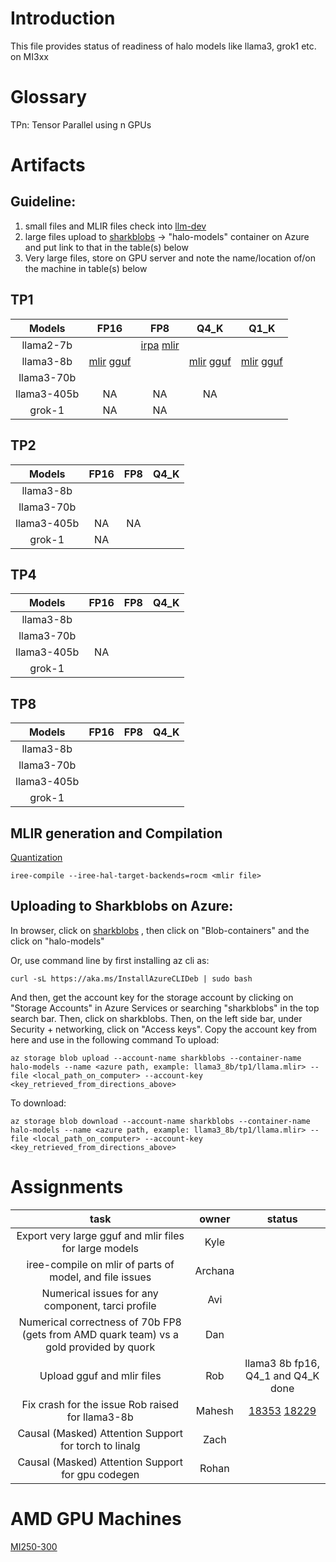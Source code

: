 
# Introduction
This file provides status of readiness of halo models like llama3, grok1 etc. on MI3xx 


# Glossary
TPn: Tensor Parallel using n GPUs

# Artifacts

## Guideline:
1) small files and MLIR files check into [llm-dev](https://github.com/nod-ai/llm-dev)
2) large files upload to [sharkblobs](https://portal.azure.com/#@amdcloud.onmicrosoft.com/resource/subscriptions/8c190d1b-eb91-48d5-bec5-3e7cb7412e6c/resourceGroups/pdue-nod-ai-rg/providers/Microsoft.Storage/storageAccounts/sharkblobs/storagebrowser) -> "halo-models" container on Azure and put link to that in the table(s) below
3) Very large files, store on GPU server and note the name/location of/on the machine in table(s) below 

## TP1
Models           |     FP16        |   FP8           |     Q4_K         |    Q1_K
:--------------: | :-------------: |:----------------:|:---------------:|:-------------:
llama2-7b | | [irpa](https://sharkblobs.blob.core.windows.net/dan/qdq_full_transpose.irpa) [mlir](https://sharkblobs.blob.core.windows.net/dan/batch_llama_v1.mlir) | |
llama3-8b | [mlir](https://github.com/nod-ai/llm-dev/raw/main/models/llama.8b/llama.8b.fp16.mlir) [gguf](https://sharkpublic.blob.core.windows.net/sharkpublic/llama_gguf/llama.8b.fp16.gguf) | | [mlir](https://github.com/nod-ai/llm-dev/raw/main/models/llama.8b/llama.8b.q4_1.mlir) [gguf](https://sharkpublic.blob.core.windows.net/sharkpublic/llama_gguf/llama.8b.q4_1.gguf) | [mlir](https://github.com/nod-ai/llm-dev/raw/main/models/llama.8b/llama.8b.q4_k.mlir) [gguf](https://sharkpublic.blob.core.windows.net/sharkpublic/llama_gguf/llama.8b.q4_k.gguf)
llama3-70b | | | |
llama3-405b |NA | NA|NA |
grok-1 |NA |NA | |

## TP2
Models           |     FP16        |   FP8           |     Q4_K 
:--------------: | :-------------: |:----------------:|:----------------:
llama3-8b | | |
llama3-70b | | |
llama3-405b |NA |NA |
grok-1 |NA | |


## TP4
Models           |     FP16        |   FP8           |     Q4_K 
:--------------: | :-------------: |:----------------:|:----------------:
llama3-8b | | |
llama3-70b | | |
llama3-405b |NA | |
grok-1 | | |

## TP8
Models           |     FP16        |   FP8           |     Q4_K 
:--------------: | :-------------: |:----------------:|:----------------:
llama3-8b | | | 
llama3-70b | | |
llama3-405b | | |
grok-1 | | |

## MLIR generation and Compilation
[Quantization](https://github.com/nod-ai/llm-dev/blob/main/Quantization.md)
```
iree-compile --iree-hal-target-backends=rocm <mlir file>
```

## Uploading to Sharkblobs on Azure:
In browser, click on [sharkblobs](https://portal.azure.com/#@amdcloud.onmicrosoft.com/resource/subscriptions/8c190d1b-eb91-48d5-bec5-3e7cb7412e6c/resourceGroups/pdue-nod-ai-rg/providers/Microsoft.Storage/storageAccounts/sharkblobs/storagebrowser) , then click on "Blob-containers" and the click on "halo-models"

Or, use command line by first installing az cli as:
```
curl -sL https://aka.ms/InstallAzureCLIDeb | sudo bash
```
And then, get the account key for the storage account by clicking on "Storage Accounts" in Azure Services or searching "sharkblobs" in the top search bar. Then, click on sharkblobs. Then, on the left side bar, under Security + networking, click on "Access keys". Copy the account key from here and use in the following command
To upload:
```
az storage blob upload --account-name sharkblobs --container-name halo-models --name <azure path, example: llama3_8b/tp1/llama.mlir> --file <local_path_on_computer> --account-key <key_retrieved_from_directions_above>
```

To download:
```
az storage blob download --account-name sharkblobs --container-name halo-models --name <azure path, example: llama3_8b/tp1/llama.mlir> --file <local_path_on_computer> --account-key <key_retrieved_from_directions_above>
```
# Assignments
task      | owner      | status
:-------: | :--------: |:-------:
Export very large gguf and mlir files for large models | Kyle | 
iree-compile on mlir of parts of model, and file issues | Archana | 
Numerical issues for any component, tarci profile | Avi |
Numerical correctness of 70b FP8 (gets from AMD quark team) vs a gold provided by quork | Dan |
Upload gguf and mlir files | Rob | llama3 8b fp16, Q4_1 and Q4_K done
Fix crash for the issue Rob raised for llama3-8b | Mahesh | [18353](https://github.com/iree-org/iree/issues/18353) [18229](https://github.com/iree-org/iree/issues/18229)
Causal (Masked) Attention Support for torch to linalg | Zach |
Causal (Masked) Attention Support for gpu codegen | Rohan |



# AMD GPU Machines
[MI250-300](https://github.com/nod-ai/playbook/blob/main/HOWTO/access-mi250-mi300.md)
